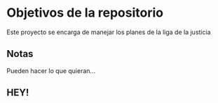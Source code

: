 # Objetivos de la repositorio

Este proyecto se encarga de manejar los planes de la liga de la justicia


## Notas
Pueden hacer lo que quieran...

## HEY!
